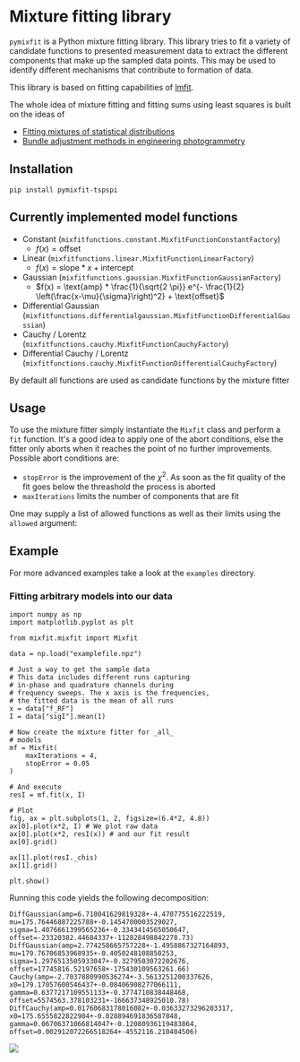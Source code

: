 # Mixture fitting library

```pymixfit``` is a Python mixture fitting library. This library tries
to fit a variety of candidate functions to presented measurement data
to extract the different components that make up the sampled data
points. This may be used to identify different mechanisms that contribute
to formation of data.

This library is based on fitting capabilities of [lmfit](https://lmfit.github.io//lmfit-py/).

The whole idea of mixture fitting and fitting sums using least squares
is built on the ideas of

* [Fitting mixtures of statistical distributions](https://arvix.org/abs/1901.06708)
* [Bundle adjustment methods in engineering photogrammetry](https://doi.org/10.1111/j.1477-9730.1980.tb00020.x)

## Installation

```
pip install pymixfit-tspspi
```

## Currently implemented model functions

* Constant (```mixfitfunctions.constant.MixfitFunctionConstantFactory```)
   * $f(x) = \text{offset}$
* Linear (```mixfitfunctions.linear.MixfitFunctionLinearFactory```)
   * $f(x) = \text{slope} * x + \text{intercept}$
* Gaussian (```mixfitfunctions.gaussian.MixfitFunctionGaussianFactory```)
   * $f(x) = \text{amp} * \frac{1}{\sqrt{2 \pi}} e^{- \frac{1}{2} \left(\frac{x-\mu}{\sigma}\right)^2} + \text{offset}$
* Differential Gaussian (```mixfitfunctions.differentialgaussian.MixfitFunctionDifferentialGaussian```)
* Cauchy / Lorentz (```mixfitfunctions.cauchy.MixfitFunctionCauchyFactory```)
* Differential Cauchy / Lorentz (```mixfitfunctions.cauchy.MixfitFunctionDifferentialCauchyFactory```)

By default all functions are used as candidate functions by the mixture fitter

## Usage

To use the mixture fitter simply instantiate the ```Mixfit``` class and
perform a ```fit``` function. It's a good idea to apply one of the abort
conditions, else the fitter only aborts when it reaches the point of no
further improvements. Possible abort conditions are:

* ```stopError``` is the improvement of the $\chi^2$. As soon as the
  fit quality of the fit goes below the threashold the process is aborted
* ```maxIterations``` limits the number of components that are fit

One may supply a list of allowed functions as well as their limits using
the ```allowed``` argument:

## Example

For more advanced examples take a look at the ```examples``` directory.

### Fitting arbitrary models into our data

```
import numpy as np
import matplotlib.pyplot as plt

from mixfit.mixfit import Mixfit

data = np.load("examplefile.npz")

# Just a way to get the sample data
# This data includes different runs capturing
# in-phase and quadrature channels during
# frequency sweeps. The x axis is the frequencies,
# the fitted data is the mean of all runs
x = data["f_RF"]
I = data["sigI"].mean(1)

# Now create the mixture fitter for _all_
# models
mf = Mixfit(
	maxIterations = 4,
	stopError = 0.05
)

# And execute
resI = mf.fit(x, I)

# Plot
fig, ax = plt.subplots(1, 2, figsize=(6.4*2, 4.8))
ax[0].plot(x*2, I) # We plot raw data
ax[0].plot(x*2, resI(x)) # and our fit result
ax[0].grid()

ax[1].plot(resI._chis)
ax[1].grid()

plt.show()
```

Running this code yields the following decomposition:

```
DiffGaussian(amp=6.710041629819328+-4.470775516222519, mu=175.76446887225788+-0.1454700003529027, sigma=1.4076661399565236+-0.3343414565050647, offset=-23320382.44684337+-112828498842278.73)
DiffGaussian(amp=2.774258665757228+-1.4958867327164893, mu=179.76706853968935+-0.4050248108850253, sigma=1.2976513505933047+-0.3279503072202676, offset=17745816.52197658+-175430109563261.66)
Cauchy(amp=-2.7037880990536274+-3.5613251200337626, x0=179.17057600546437+-0.08406908277066111, gamma=0.6377217109551133+-0.3774710838448468, offset=5574563.378103231+-166637348925010.78)
DiffCauchy(amp=0.01760683178016082+-0.03633273296203317, x0=175.6555822822984+-0.028894691836587848, gamma=0.06706371066814047+-0.12080936119483864, offset=0.002912072266518264+-4552116.210404506)
```

![](https://raw.githubusercontent.com/tspspi/pymixfit/master/examples/2024-04-26_154015_peak__example00.png)

